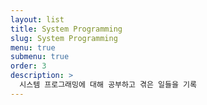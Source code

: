 ```yaml
---
layout: list
title: System Programming
slug: System Programming
menu: true
submenu: true
order: 3
description: >
  시스템 프로그래밍에 대해 공부하고 겪은 일들을 기록
---
```

